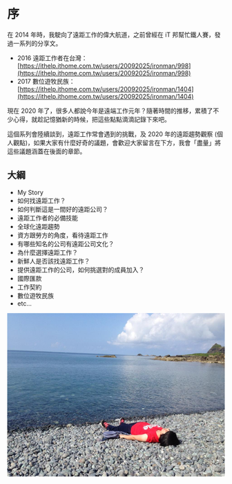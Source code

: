 # 序

在 2014 年時，我駛向了遠距工作的偉大航道，之前曾經在 iT 邦幫忙鐵人賽，發過一系列的分享文。

- 2016 遠距工作者在台灣：[https://ithelp.ithome.com.tw/users/20092025/ironman/998](https://ithelp.ithome.com.tw/users/20092025/ironman/998)
- 2017 數位遊牧民族：[https://ithelp.ithome.com.tw/users/20092025/ironman/1404](https://ithelp.ithome.com.tw/users/20092025/ironman/1404)

現在 2020 年了，很多人都說今年是遠端工作元年？隨著時間的推移，累積了不少心得，就趁記憶猶新的時候，把這些點點滴滴記錄下來吧。

這個系列會陸續談到，遠距工作常會遇到的挑戰，及 2020 年的遠距趨勢觀察 (個人觀點)，如果大家有什麼好奇的議題，會歡迎大家留言在下方，我會「盡量」將這些議題涵蓋在後面的章節。

## 大綱

- My Story
- 如何找遠距工作？
- 如何判斷這是一間好的遠距公司？
- 遠距工作者的必備技能
- 全球化遠距趨勢
- 資方跟勞方的角度，看待遠距工作
- 有哪些知名的公司有遠距公司文化？
- 為什麼選擇遠距工作？
- 新鮮人是否該找遠距工作？
- 提供遠距工作的公司，如何挑選對的成員加入？
- 國際匯款
- 工作契約
- 數位遊牧民族
- etc...

![beach](https://github.com/alincode/2020-remote-year/raw/master/assets/beach.jpg)
